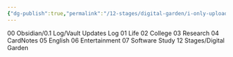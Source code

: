 ```yaml
---
{"dg-publish":true,"permalink":"/12-stages/digital-garden/i-only-upload-these-files-to-my-digital-garden/","tags":["DG"]}
---
```


00 Obsidian/0.1 Log/Vault Updates Log
01 Life
02 College
03 Research
04 CardNotes
05 English
06 Entertainment
07 Software Study
12 Stages/Digital Garden